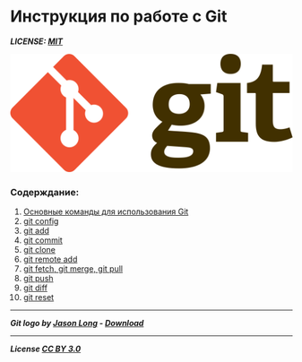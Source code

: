 # Инструкция по работе с Git


***LICENSE: [MIT](license.md)***

![git-logo](/assets/GIT_LOGO.png)


### Содерждание:
1. [Основные команды для использования Git](/MainCommands.md)
2. [git config](/git%20config.md)
3. [git add](/git%20add.md)
4. [git commit](/git%20commit.md)
5. [git clone](/git%20clone.md)
6. [git remote add](/git%20remote%20add.md)
7. [git fetch, git merge, git pull](/git%20fetch%2Cgit%20merge%2C%20git%20pull.md)
8. [git push](/git%20push.md)
9. [git diff](/git%20diff.md)
10. [git reset](/git%20reset.md)


---



***Git logo by [Jason Long](https://twitter.com/jasonlong) - [Download](http://git-scm.com/downloads/logos)***

---

***License [CC BY 3.0](https://creativecommons.org/licenses/by/3.0/)***